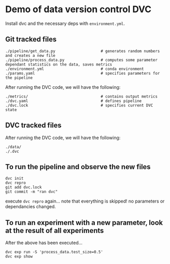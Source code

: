 # Demo of data version control DVC

Install dvc and the necessary deps with `environment.yml`.

## Git tracked files

```
./pipeline/get_data.py                    # generates random numbers and creates a new file
./pipeline/process_data.py                # computes some parameter dependant statistics on the data, saves metrics
./environment.yml                         # conda environment
./params.yaml                             # specifies parameters for the pipeline
```

After running the DVC code, we will have the following:

```
./metrics/                                # contains output metrics
./dvc.yaml                                # defines pipeline
./dvc.lock                                # specifies current DVC state
```

## DVC tracked files

After running the DVC code, we will have the following:

```
./data/
./.dvc
```

## To run the pipeline and observe the new files

```
dvc init
dvc repro
git add dvc.lock
git commit -m "ran dvc"
```

execute `dvc repro` again... note that everything is skipped! no parameters or dependancies changed.

## To run an experiment with a new parameter, look at the result of all experiments

After the above has been executed...

```
dvc exp run -S 'process_data.test_size=0.5'
dvc exp show
```

